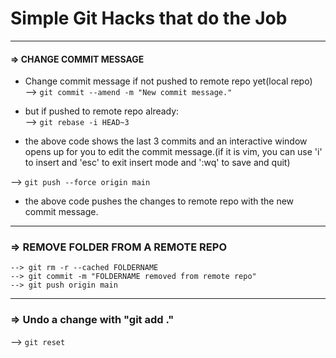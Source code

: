 # Simple Git Hacks that do the Job
_____________________________________________________

#### => CHANGE COMMIT MESSAGE
* Change commit message if not pushed to remote repo yet(local repo)  
--> ```git commit --amend -m "New commit message."```

* but if pushed to remote repo already:  
--> ```git rebase -i HEAD~3```  
- the above code shows the last 3 commits and an interactive window opens up for you to edit the commit message.(if it is vim, you can use 'i' to insert and 'esc' to exit insert mode and ':wq' to save and quit)  

--> ```git push --force origin main```  
- the above code pushes the changes to remote repo with the new commit message.  
_____________________________________________________

### => REMOVE FOLDER FROM A REMOTE REPO  
``` 
--> git rm -r --cached FOLDERNAME
--> git commit -m "FOLDERNAME removed from remote repo"
--> git push origin main

```
_____________________________________________________  

### => Undo a change with "git add ."  
--> `git reset`
